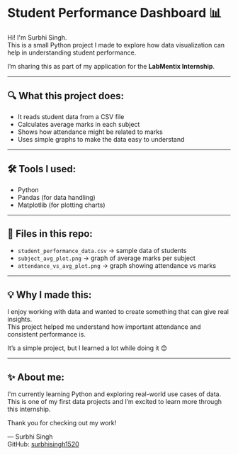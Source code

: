 # Student Performance Dashboard 📊

Hi! I'm Surbhi Singh.  
This is a small Python project I made to explore how data visualization can help in understanding student performance.

I’m sharing this as part of my application for the **LabMentix Internship**.

---

## 🔍 What this project does:

- It reads student data from a CSV file
- Calculates average marks in each subject
- Shows how attendance might be related to marks
- Uses simple graphs to make the data easy to understand

---

## 🛠️ Tools I used:

- Python
- Pandas (for data handling)
- Matplotlib (for plotting charts)

---

## 🧩 Files in this repo:

- `student_performance_data.csv` → sample data of students  
- `subject_avg_plot.png` → graph of average marks per subject  
- `attendance_vs_avg_plot.png` → graph showing attendance vs marks  

---

## 💡 Why I made this:

I enjoy working with data and wanted to create something that can give real insights.  
This project helped me understand how important attendance and consistent performance is.  

It’s a simple project, but I learned a lot while doing it 😊

---

## ✨ About me:

I'm currently learning Python and exploring real-world use cases of data.  
This is one of my first data projects and I’m excited to learn more through this internship.

Thank you for checking out my work!

— Surbhi Singh  
GitHub: [surbhisingh1520](https://github.com/surbhisingh1520)
